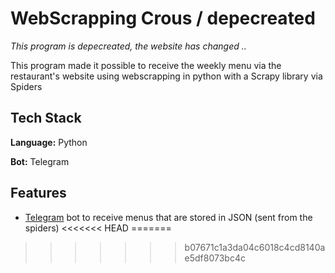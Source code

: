 
# WebScrapping Crous / depecreated 

*This program is depecreated, the website has changed ..*

This program made it possible to receive the weekly menu via the restaurant's website using webscrapping in python with a Scrapy library via Spiders


## Tech Stack

**Language:** Python

**Bot:** Telegram


## Features


- [Telegram](https://core.telegram.org/bots/api) bot to receive menus that are stored in JSON (sent from the spiders)
<<<<<<< HEAD
=======

>>>>>>> b07671c1a3da04c6018c4cd8140ae5df8073bc4c

